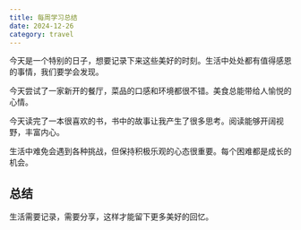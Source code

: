```yaml
---
title: 每周学习总结
date: 2024-12-26
category: travel
---
```


今天是一个特别的日子，想要记录下来这些美好的时刻。生活中处处都有值得感恩的事情，我们要学会发现。

今天尝试了一家新开的餐厅，菜品的口感和环境都很不错。美食总能带给人愉悦的心情。

今天读完了一本很喜欢的书，书中的故事让我产生了很多思考。阅读能够开阔视野，丰富内心。

生活中难免会遇到各种挑战，但保持积极乐观的心态很重要。每个困难都是成长的机会。

## 总结

生活需要记录，需要分享，这样才能留下更多美好的回忆。
